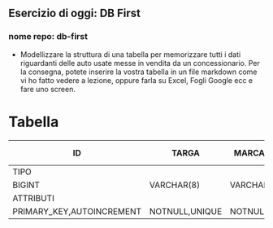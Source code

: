 ## Esercizio di oggi: DB First
### nome repo: db-first

- Modellizzare la struttura di una tabella per memorizzare tutti i dati riguardanti delle auto usate messe in vendita da un concessionario.
Per la consegna, potete inserire la vostra tabella in un file markdown come vi ho fatto vedere a lezione, oppure farla su Excel, Fogli Google ecc e fare uno screen.


# Tabella

ID | TARGA | MARCA | MODELLO | TIPO CARBURANTE | COLORE | CONDIZIONE | NUMERO PROPRIETARI | KILOMETRAGGIO | PREZZO D'ACQUISTO| PREZZO VENDITA | ANNO IMMATRICOLAZIONE | ANNO FABBRICAZIONE | DESCRIZIONE
---|---|---|---|---|---|---|---|---|---|---|---|---|---|
 TIPO|
|BIGINT|VARCHAR(8)|VARCHAR|TINYINT|VARCHAR|VARCHAR|TINYINT|TINYINT|MEDIUMINT|MEDIUMINT|MEDIUMINT|YEAR|YEAR|TEXT
ATTRIBUTI|
PRIMARY_KEY,AUTOINCREMENT|NOTNULL,UNIQUE|NOTNULL|NOTNULL|NOTNULL|NOTNULL|NOTNULL|NOTNULL,DEFAULT(1)|NOTNULL|NOTNULL|NOTNULL|NOTNULL|NULL|NULL


